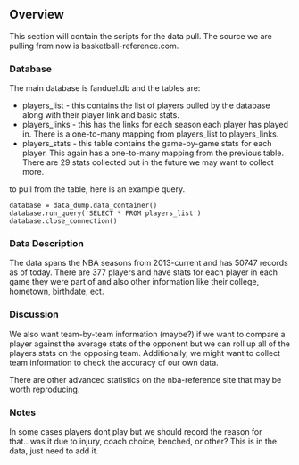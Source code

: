## Overview

This section will contain the scripts for the data pull.  The source we are pulling from now is basketball-reference.com.


### Database
The main database is fanduel.db and the tables are:
- players_list - this contains the list of players pulled by the database along with their player link and basic stats.
- players_links - this has the links for each season each player has played in.  There is a one-to-many mapping from players_list to players_links.
- players_stats - this table contains the game-by-game stats for each player.  This again has a one-to-many mapping from the previous table.  There are 29 stats collected but in the future we may want to collect more.


to pull from the table, here is an example query.  

	database = data_dump.data_container()
	database.run_query('SELECT * FROM players_list')
	database.close_connection()
  
### Data Description
The data spans the NBA seasons from 2013-current and has 50747 records as of today.  There are 377 players and have stats for each player in each game they were part of and also other information like their college, hometown, birthdate, ect.

### Discussion
We also want team-by-team information (maybe?) if we want to compare a player against the average stats of the opponent but we can roll up all of the players stats on the opposing team.  Additionally, we might want to collect team information to check the accuracy of our own data.

There are other advanced statistics on the nba-reference site that may be worth reproducing.


### Notes
In some cases players dont play but we should record the reason for that...was it due to injury, coach choice, benched, or other?  This is in the data, just need to add it.
